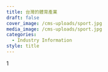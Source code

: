 ```yaml
---
title: 台灣的體育產業
draft: false
cover_image: /cms-uploads/sport.jpg
media_image: /cms-uploads/sport.jpg
categories:
  - Industry Information
style: title
---
```

1